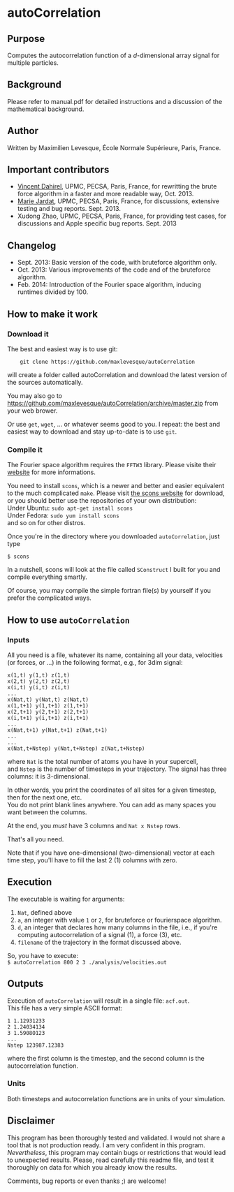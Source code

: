# autoCorrelation

## Purpose

Computes the autocorrelation function of a *d*-dimensional array signal for multiple particles.

## Background

Please refer to manual.pdf for detailed instructions and a discussion of the mathematical background.

## Author

Written by Maximilien Levesque, École Normale Supérieure, Paris, France.

## Important contributors

* [Vincent Dahirel](http://www.phenix.cnrs.fr/spip.php?rubrique91), UPMC, PECSA, Paris, France, for rewritting the brute force algorithm in a faster and more readable way, Oct. 2013.
* [Marie Jardat](http://www.phenix.cnrs.fr/spip.php?rubrique44), UPMC, PECSA, Paris, France, for discussions, extensive testing and bug reports. Sept. 2013.
* Xudong Zhao, UPMC, PECSA, Paris, France, for providing test cases, for discussions and Apple specific bug reports. Sept. 2013

## Changelog

* Sept. 2013:   Basic version of the code, with bruteforce algorithm only.
* Oct. 2013:    Various improvements of the code and of the bruteforce algorithm.
* Feb. 2014:    Introduction of the Fourier space algorithm, inducing runtimes divided by 100.

## How to make it work

### Download it

The best and easiest way is to use git:
```
    git clone https://github.com/maxlevesque/autoCorrelation  
```
will create a folder called autoCorrelation and download the latest version of the sources automatically.

You may also go to https://github.com/maxlevesque/autoCorrelation/archive/master.zip from your web brower.

Or use `get`, `wget`, ... or whatever seems good to you. I repeat: the best and easiest way to download and stay up-to-date is to use `git`.

### Compile it

The Fourier space algorithm requires the `FFTW3` library. Please visite their [website](www.fftw.org) for more informations.

You need to install `scons`, which is a newer and better and easier equivalent to the much complicated `make`.
Please visit [the scons website](www.scons.org) for download, or you should better use the repositories of your own distribution:  
Under Ubuntu: `sudo apt-get install scons`  
Under Fedora: `sudo yum install scons`  
and so on for other distros.

Once you're in the directory where you downloaded `autoCorrelation`, just type  
```
$ scons
```  
In a nutshell, scons will look at the file called `SConstruct` I built for you and compile everything smartly.

Of course, you may compile the simple fortran file(s) by yourself if you prefer the complicated ways.

## How to use `autoCorrelation`

### Inputs
All you need is a file, whatever its name, containing all your data, velocities (or forces, or ...) in the following format, e.g., for 3dim signal:
``` 
x(1,t) y(1,t) z(1,t)  
x(2,t) y(2,t) z(2,t)  
x(i,t) y(i,t) z(i,t)  
...    
x(Nat,t) y(Nat,t) z(Nat,t)    
x(1,t+1) y(1,t+1) z(1,t+1)  
x(2,t+1) y(2,t+1) z(2,t+1)  
x(i,t+1) y(i,t+1) z(i,t+1)  
...  
x(Nat,t+1) y(Nat,t+1) z(Nat,t+1)  
...  
...  
x(Nat,t+Nstep) y(Nat,t+Nstep) z(Nat,t+Nstep)  
```  

where `Nat` is the total number of atoms you have in your supercell,  
and `Nstep` is the number of timesteps in your trajectory. The signal has three columns: it is 3-dimensional.

In other words, you print the coordinates of all sites for a given timestep, then for the next one, etc.  
You do not print blank lines anywhere. You can add as many spaces you want between the columns.

At the end, you *must* have 3 columns and `Nat x Nstep` rows.

That's all you need.

Note that if you have one-dimensional (two-dimensional) vector at each time step, you'll have to fill the last 2 (1) columns with zero.

## Execution

The executable is waiting for arguments:  
1. `Nat`, defined above  
2. `a`, an integer with value `1` or `2`, for bruteforce or fourierspace algorithm.  
3. `d`, an integer that declares how many columns in the file, i.e., if you're computing autocorrelation of a signal (1), a force (3), etc.  
3. `filename` of the trajectory in the format discussed above.  
  
So, you have to execute:  
`$ autoCorrelation 800 2 3 ./analysis/velocities.out`

## Outputs

Execution of `autoCorrelation` will result in a single file: `acf.out`.  
This file has a very simple ASCII format:
``` 
1 1.12931233  
2 1.24034134  
3 1.5908O123  
...  
Nstep 123987.12383  
``` 
where the first column is the timestep, and the second column is the autocorrelation function.  

### Units
Both timesteps and autocorrelation functions are in units of your simulation.  


## Disclaimer

This program has been thoroughly tested and validated.
I would not share a tool that is not production ready. I am very confident in this program.
*Nevertheless*, this program may contain bugs or restrictions that would lead to unexpected results.
Please, read carefully this readme file, and test it thoroughly on data for which you already know the results.

Comments, bug reports or even thanks ;) are welcome!
